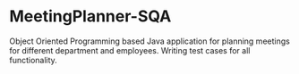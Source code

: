 # MeetingPlanner-SQA

Object Oriented Programming based Java application for planning meetings for different department and employees. Writing test
cases for all functionality.
